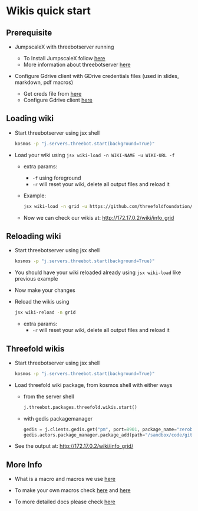 # Wikis quick start

## Prerequisite

- JumpscaleX with threebotserver running
  - To Install JumpscaleX follow [here](https://github.com/threefoldtech/jumpscaleX_core/tree/development/docs/Installation)
  - More information about threebotserver [here](https://github.com/threefoldtech/jumpscaleX_threebot/tree/development/docs)

- Configure Gdrive client with GDrive credentials files (used in slides, markdown, pdf macros)
  - Get creds file from [here](https://github.com/threefoldtech/jumpscaleX_threebot/blob/development/docs/wikis/tech/service_account.md)
  - Configure Gdrive client [here](https://github.com/threefoldtech/jumpscaleX_threebot/blob/development/docs/wikis/tech/gdrive.md)

## Loading wiki

- Start threebotserver using jsx shell

  ```bash
  kosmos -p "j.servers.threebot.start(background=True)"
  ```

- Load your wiki using `jsx wiki-load -n WIKI-NAME -u WIKI-URL -f`

  - extra params:
    - `-f` using foreground
    - `-r` will reset your wiki, delete all output files and reload it

  - Example:

    ```bash
    jsx wiki-load -n grid -u https://github.com/threefoldfoundation/info_grid/tree/development/docs -f
    ```

  - Now we can check our wikis at: http://172.17.0.2/wiki/info_grid

## Reloading wiki

- Start threebotserver using jsx shell

  ```bash
  kosmos -p "j.servers.threebot.start(background=True)"
  ```

- You should have your wiki reloaded already using `jsx wiki-load` like previous example

- Now make your changes

- Reload the wikis using

  ```bash
  jsx wiki-reload -n grid
  ```

  - extra params:
    - `-r` will reset your wiki, delete all output files and reload it

## Threefold wikis

- Start threebotserver using jsx shell

  ```bash
  kosmos -p "j.servers.threebot.start(background=True)"
  ```

- Load threefold wiki package, from kosmos shell with either ways

  - from the server shell

    ```python
    j.threebot.packages.threefold.wikis.start()
    ```

  - with gedis packagemanager

    ```python
    gedis = j.clients.gedis.get("pm", port=8901, package_name="zerobot.packagemanager")
    gedis.actors.package_manager.package_add(path="/sandbox/code/github/threefoldtech/jumpscaleX_threebot/ThreeBotPackages/threefold/wikis")
    ```

- See the output at: http://172.17.0.2/wiki/info_grid/

## More Info

- What is a macro and macros we use [here](https://github.com/threefoldtech/jumpscaleX_threebot/blob/development/docs/wikis/macro/README.md)

- To make your own macros check [here](https://github.com/threefoldtech/jumpscaleX_threebot/blob/development/docs/wikis/tech/macro.md) and [here](https://github.com/threefoldtech/jumpscaleX_threebot/tree/development/docs/wikis/tech#writing-you-own-macro)

- To more detailed docs please check [here](https://github.com/threefoldtech/jumpscaleX_threebot/tree/development/docs/wikis/tech)
